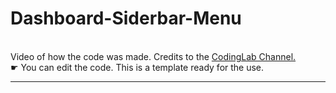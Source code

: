 # Dashboard-Siderbar-Menu
<br>
Video of how the code was made. Credits to the 
<a href="https://www.youtube.com/watch?v=wEfaoAa99XY"> CodingLab Channel.</a>
<br>
 ☛ You can edit the code. This is a template ready for the use.
<hr>
